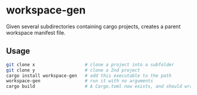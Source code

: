 # workspace-gen

Given several subdirectories containing cargo projects, creates a parent workspace manifest file.

## Usage

```sh
git clone x                   # clone a project into a subfolder
git clone y                   # clone a 2nd project 
cargo install workspace-gen   # add this executable to the path
workspace-gen                 # run it with no arguments
cargo build                   # A Cargo.toml now exists, and should wrap both subprojects in a workspace!
```
